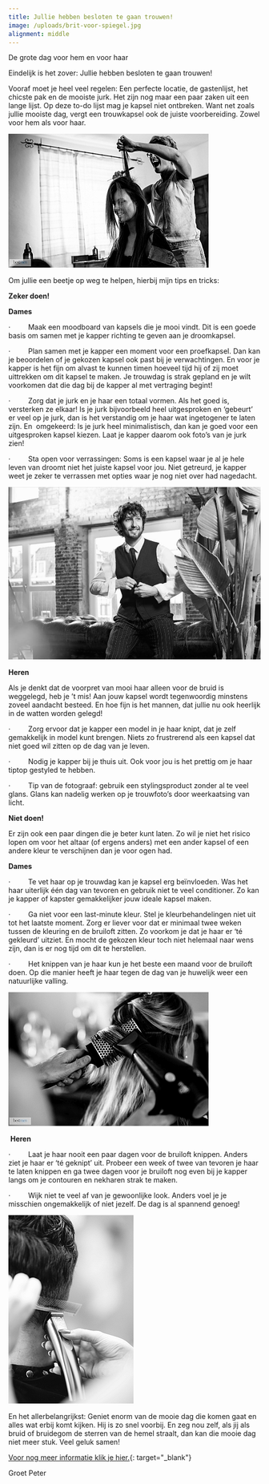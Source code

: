 ```yaml
---
title: Jullie hebben besloten te gaan trouwen!
image: /uploads/brit-voor-spiegel.jpg
alignment: middle
---
```


De grote dag voor hem en voor haar

Eindelijk is het zover: Jullie hebben besloten te gaan trouwen!

Vooraf moet je heel veel regelen: Een perfecte locatie, de gastenlijst, het chicste pak en de mooiste jurk. Het zijn nog maar een paar zaken uit een lange lijst. Op deze to-do lijst mag je kapsel niet ontbreken. Want net zoals jullie mooiste dag, vergt een trouwkapsel ook de juiste voorbereiding. Zowel voor hem als voor haar.

![](/uploads/bruiloft-britt-kapper-actie-kimm.jpg)

Om jullie een beetje op weg te helpen, hierbij mijn tips en tricks:

**Zeker doen!**

**Dames**

&middot; &nbsp; &nbsp; &nbsp; &nbsp; Maak een moodboard van kapsels die je mooi vindt. Dit is een goede basis om samen met je kapper richting te geven aan je droomkapsel.

&middot; &nbsp; &nbsp; &nbsp; &nbsp; Plan samen met je kapper een moment voor een proefkapsel. Dan kan je beoordelen of je gekozen kapsel ook past bij je verwachtingen. En voor je kapper is het fijn om alvast te kunnen timen hoeveel tijd hij of zij moet uittrekken om dit kapsel te maken. Je trouwdag is strak gepland en je wilt voorkomen dat die dag bij de kapper al met vertraging begint!

&middot; &nbsp; &nbsp; &nbsp; &nbsp; Zorg dat je jurk en je haar een totaal vormen. Als het goed is, versterken ze elkaar! Is je jurk bijvoorbeeld heel uitgesproken en ‘gebeurt’ er veel op je jurk, dan is het verstandig om je haar wat ingetogener te laten zijn. En&nbsp; omgekeerd: Is je jurk heel minimalistisch, dan kan je goed voor een uitgesproken kapsel kiezen. Laat je kapper daarom ook foto’s van je jurk zien!

&middot; &nbsp; &nbsp; &nbsp; &nbsp; Sta open voor verrassingen: Soms is een kapsel waar je al je hele leven van droomt niet het juiste kapsel voor jou. Niet getreurd, je kapper weet je zeker te verrassen met opties waar je nog niet over had nagedacht.

![](/uploads/bruidegom-bruiloft-kapper-amsterdam.jpg)

**Heren**

Als je denkt dat de voorpret van mooi haar alleen voor de bruid is weggelegd, heb je ’t mis! Aan jouw kapsel wordt tegenwoordig minstens zoveel aandacht besteed. En hoe fijn is het mannen, dat jullie nu ook heerlijk in de watten worden gelegd!

&middot; &nbsp; &nbsp; &nbsp; &nbsp; Zorg ervoor dat je kapper een model in je haar knipt, dat je zelf gemakkelijk in model kunt brengen. Niets zo frustrerend als een kapsel dat niet goed wil zitten op de dag van je leven.

&middot; &nbsp; &nbsp; &nbsp; &nbsp; Nodig je kapper bij je thuis uit. Ook voor jou is het prettig om je haar tiptop gestyled te hebben.

&middot; &nbsp; &nbsp; &nbsp; &nbsp; Tip van de fotograaf: gebruik een stylingsproduct zonder al te veel glans. Glans kan nadelig werken op je trouwfoto’s door weerkaatsing van licht.

**Niet doen!**

Er zijn ook een paar dingen die je beter kunt laten. Zo wil je niet het risico lopen om voor het altaar (of ergens anders) met een ander kapsel of een andere kleur te verschijnen dan je voor ogen had.

**Dames**

&middot; &nbsp; &nbsp; &nbsp; &nbsp; Te vet haar op je trouwdag kan je kapsel erg be&iuml;nvloeden. Was het haar uiterlijk &eacute;&eacute;n dag van tevoren en gebruik niet te veel conditioner. Zo kan je kapper of kapster gemakkelijker jouw ideale kapsel maken.

&middot; &nbsp; &nbsp; &nbsp; &nbsp; Ga niet voor een last-minute kleur. Stel je kleurbehandelingen niet uit tot het laatste moment. Zorg er liever voor dat er minimaal twee weken tussen de kleuring en de bruiloft zitten. Zo voorkom je dat je haar er ‘t&eacute; gekleurd’ uitziet. En mocht de gekozen kleur toch niet helemaal naar wens zijn, dan is er nog tijd om dit te herstellen.

&middot; &nbsp; &nbsp; &nbsp; &nbsp; Het knippen van je haar kun je het beste een maand voor de bruiloft doen. Op die manier heeft je haar tegen de dag van je huwelijk weer een natuurlijke valling.

![](/uploads/bruiloft-britt-kapper-actie-fohn.jpg)

&nbsp;**Heren**

&middot; &nbsp; &nbsp; &nbsp; &nbsp; Laat je haar nooit een paar dagen voor de bruiloft knippen. Anders ziet je haar er ‘t&eacute; geknipt’ uit. Probeer een week of twee van tevoren je haar te laten knippen en ga twee dagen voor je bruiloft nog even bij je kapper langs om je contouren en nekharen strak te maken.

&middot; &nbsp; &nbsp; &nbsp; &nbsp; Wijk niet te veel af van je gewoonlijke look. Anders voel je je misschien ongemakkelijk of niet jezelf. De dag is al spannend genoeg!

![](/uploads/bruiloft-kapper-heren-amsterdam-2.jpg)

En het allerbelangrijkst: Geniet enorm van de mooie dag die komen gaat en alles wat erbij komt kijken. Hij is zo snel voorbij. En zeg nou zelf, als jij als bruid of bruidegom de sterren van de hemel straalt, dan kan die mooie dag niet meer stuk. Veel geluk samen!

[Voor nog meer informatie klik je hier.](https://www.koffijberg.nl/behandelingen/bruidskapsels/){: target="_blank"}

Groet Peter